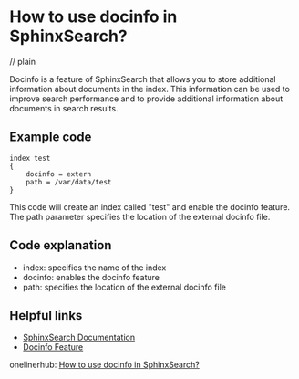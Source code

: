 # How to use docinfo in SphinxSearch?
// plain

Docinfo is a feature of SphinxSearch that allows you to store additional information about documents in the index. This information can be used to improve search performance and to provide additional information about documents in search results.

## Example code

```
index test
{
    docinfo = extern
    path = /var/data/test
}
```

This code will create an index called "test" and enable the docinfo feature. The path parameter specifies the location of the external docinfo file.

## Code explanation

- index: specifies the name of the index
- docinfo: enables the docinfo feature
- path: specifies the location of the external docinfo file

## Helpful links
- [SphinxSearch Documentation](http://sphinxsearch.com/docs/current.html)
- [Docinfo Feature](http://sphinxsearch.com/docs/current.html#conf-docinfo)

onelinerhub: [How to use docinfo in SphinxSearch?](https://onelinerhub.com/sphinx-search/how-to-use-docinfo-in-sphinxsearch)